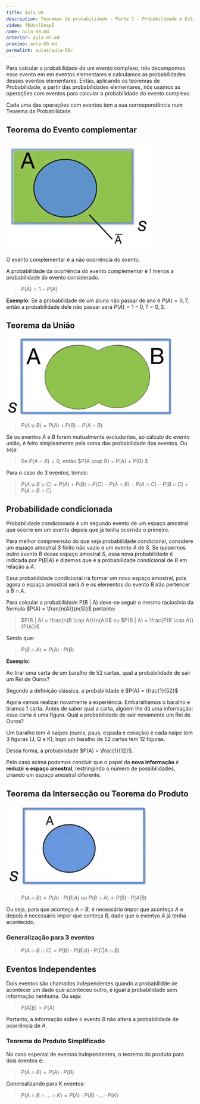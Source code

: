 ```yaml
---
title: Aula 08
description: Teoremas de probabilidade - Parte 1 - Probabilidade e Estatística | Aula 8
video: fKUsnlSnxpE
name: aula-08.md
anterior: aula-07.md
proximo: aula-09.md
permalink: aulas/aula-08/
---
```


Para calcular a probabilidade de um evento complexo, nós decompomos esse evento em em eventos elementares e calculamos as probabilidades desses eventos elementares. Então, aplicando os teoremas de Probabilidade, a partir das probabilidades elementares, nós usamos as operações com eventos para calcular a probabilidade do evento complexo.

Cada uma das operações com eventos tem a sua correspondência num Teorema da Probabilidade.

## Teorema do Evento complementar

![Teorema do Evento complementar](images\aula-08\teorema-evento-complementar.png)

O evento complementar é a não ocorrência do evento.

A probabilidade da ocorrência do evento complementar é 1 menos a probabilidade do evento considerado.

> $P(\bar A) = 1 - P(A)$

**Exemplo:** Se a probabilidade de um aluno não passar de ano é $P(A) = 0,7$, então a probabilidade dele não passar será $P(\bar A) = 1 - 0,7 = 0,3$.

## Teorema da União

![Teorema da União](images/aula-08/teorema-da-uniao.png)

>$P (A \cup B) = P(A) + P(B) - P(A \cap B)$

Se os eventos $A$ e $B$ forem mutualmente excludentes, ao cálculo do evento união, é feito simplesmente pela soma das probabilidade dos eventos. Ou seja:

> Se $P(A \cap B) = 0,$ então $P(A \cup B) = P(A) + P(B) $

Para o caso de 3 eventos, temos:

> $P (A \cup B \cup C) = P(A) + P(B) +P(C) - P(A \cap B) - P(A \cap C) - P(B \cap C) + P(A \cap B \cap C)$

## Probabilidade condicionada

Probabilidade condicionada é um segundo evento de um espaço amostral que ocorre em um evento depois que já tenha ocorrido o primeiro.

Para melhor compreensão do que seja probabilidade condicional, considere um espaço amostral $S$ finito não vazio e um evento $A$ de $S$. Se quisermos outro evento $B$ desse espaço amostral $S$, essa nova probabilidade é indicada por $P(B | A)$ e dizemos que é a probabilidade condicional de $B$ em relação a $A$.

Essa probabilidade condicional irá formar um novo espaço amostral, pois agora o espaço amostral será $A$ e os elementos do evento $B$ irão pertencer a $B \cap A$.

Para calcular a probabilidade P(B | A) deve-se seguir o mesmo raciocínio da fórmula $P(A) = \frac{n(A)}{n(S)}$
portanto:

> $P(B | A) = \frac{n(B \cap A)}{n(A)}$ ou $P(B | A) = \frac{P(B \cap A)}{P(A)}$

Sendo que:

> $P(B \cap A) = P(A) \cdot P(B)$

**Exemplo:**

Ao tirar uma carta de um baralho de 52 cartas, qual a probabilidade de sair um Rei de Ouros?

Segundo a definição clássica, a probabilidade é $P(A) = \frac{1}{52}$

Agora vamos realizar novamente a experiência. Embaralhamos o baralho e tiramos 1 carta. Antes de saber qual a carta, algúem lhe dá uma informação: essa carta é uma figura. Qual a probabilidade de sair novamente um Rei de Ouros?

Um baralho tem 4 naipes (ouros, paus, espada e coração) e cada naipe tem 3 figuras (J, Q e K), logo um baralho de 52 cartas tem 12 figuras.

Dessa forma, a probabilidade $P(A) = \frac{1}{12}$.

Pelo caso acima podemos concluir que o papel da **nova informação** é **reduzir o espaço amostral**, restringindo o número de possibilidades, criando um espaço amostral diferente.

## Teorema da Intersecção ou Teorema do Produto

![Teorema do Produto](images/aula-08/teorema-do-produto.gif)

> $P(A \cap B) = P(A) \cdot P(B | A)$ ou $P(B \cap A) = P(B) \cdot P(A | B)$

Ou seja, para que aconteça $A \cap B$, é necessário impor que aconteça $A$ e depois é necessário impor que conteça $B$, dado que o eventyo $A$ já tenha acontecido.

### Generalização para 3 eventos

> $P(A \cap B \cap C) = P(B) \cdot P(B | A) \cdot P(C | A \cap B)$

## Eventos Independentes

Dois eventos são chamados independentes quando a probabilidde de acontecer um dado que aconteceu outro, é igual à probabilidade sem informação nenhuma. Ou seja:

> $P(A | B) = P(A)$

Portanto, a informação sobre o evento $B$ não altera a probabilidade de ocorrência de $A$.

### Teorema do Produto Simplificado

No caso especial de eventos independentes, o teorema do produto para dois eventos é:

> $P(A \cap B) = P(A) \cdot P(B)$

Generealizando para K eventos:

> $P(A \cap B \cap ... \cap K) = P(A) \cdot P(B) \cdot ... \cdot P(K)$
